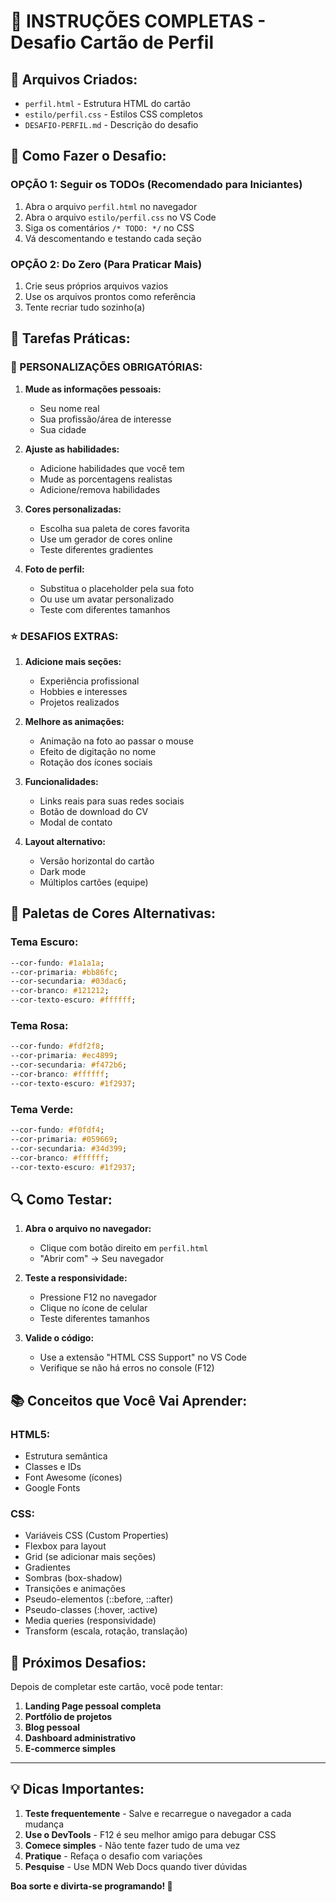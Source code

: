 # 🚀 INSTRUÇÕES COMPLETAS - Desafio Cartão de Perfil

## 📂 **Arquivos Criados:**
- `perfil.html` - Estrutura HTML do cartão
- `estilo/perfil.css` - Estilos CSS completos
- `DESAFIO-PERFIL.md` - Descrição do desafio

## 🎯 **Como Fazer o Desafio:**

### **OPÇÃO 1: Seguir os TODOs (Recomendado para Iniciantes)**
1. Abra o arquivo `perfil.html` no navegador
2. Abra o arquivo `estilo/perfil.css` no VS Code
3. Siga os comentários `/* TODO: */` no CSS
4. Vá descomentando e testando cada seção

### **OPÇÃO 2: Do Zero (Para Praticar Mais)**
1. Crie seus próprios arquivos vazios
2. Use os arquivos prontos como referência
3. Tente recriar tudo sozinho(a)

## 📝 **Tarefas Práticas:**

### **🔧 PERSONALIZAÇÕES OBRIGATÓRIAS:**
1. **Mude as informações pessoais:**
   - Seu nome real
   - Sua profissão/área de interesse
   - Sua cidade

2. **Ajuste as habilidades:**
   - Adicione habilidades que você tem
   - Mude as porcentagens realistas
   - Adicione/remova habilidades

3. **Cores personalizadas:**
   - Escolha sua paleta de cores favorita
   - Use um gerador de cores online
   - Teste diferentes gradientes

4. **Foto de perfil:**
   - Substitua o placeholder pela sua foto
   - Ou use um avatar personalizado
   - Teste com diferentes tamanhos

### **⭐ DESAFIOS EXTRAS:**
1. **Adicione mais seções:**
   - Experiência profissional
   - Hobbies e interesses
   - Projetos realizados

2. **Melhore as animações:**
   - Animação na foto ao passar o mouse
   - Efeito de digitação no nome
   - Rotação dos ícones sociais

3. **Funcionalidades:**
   - Links reais para suas redes sociais
   - Botão de download do CV
   - Modal de contato

4. **Layout alternativo:**
   - Versão horizontal do cartão
   - Dark mode
   - Múltiplos cartões (equipe)

## 🎨 **Paletas de Cores Alternativas:**

### **Tema Escuro:**
```css
--cor-fundo: #1a1a1a;
--cor-primaria: #bb86fc;
--cor-secundaria: #03dac6;
--cor-branco: #121212;
--cor-texto-escuro: #ffffff;
```

### **Tema Rosa:**
```css
--cor-fundo: #fdf2f8;
--cor-primaria: #ec4899;
--cor-secundaria: #f472b6;
--cor-branco: #ffffff;
--cor-texto-escuro: #1f2937;
```

### **Tema Verde:**
```css
--cor-fundo: #f0fdf4;
--cor-primaria: #059669;
--cor-secundaria: #34d399;
--cor-branco: #ffffff;
--cor-texto-escuro: #1f2937;
```

## 🔍 **Como Testar:**

1. **Abra o arquivo no navegador:**
   - Clique com botão direito em `perfil.html`
   - "Abrir com" → Seu navegador

2. **Teste a responsividade:**
   - Pressione F12 no navegador
   - Clique no ícone de celular
   - Teste diferentes tamanhos

3. **Valide o código:**
   - Use a extensão "HTML CSS Support" no VS Code
   - Verifique se não há erros no console (F12)

## 📚 **Conceitos que Você Vai Aprender:**

### **HTML5:**
- Estrutura semântica
- Classes e IDs
- Font Awesome (ícones)
- Google Fonts

### **CSS:**
- Variáveis CSS (Custom Properties)
- Flexbox para layout
- Grid (se adicionar mais seções)
- Gradientes
- Sombras (box-shadow)
- Transições e animações
- Pseudo-elementos (::before, ::after)
- Pseudo-classes (:hover, :active)
- Media queries (responsividade)
- Transform (escala, rotação, translação)

## 🎯 **Próximos Desafios:**
Depois de completar este cartão, você pode tentar:
1. **Landing Page pessoal completa**
2. **Portfólio de projetos**
3. **Blog pessoal**
4. **Dashboard administrativo**
5. **E-commerce simples**

---

## 💡 **Dicas Importantes:**

1. **Teste frequentemente** - Salve e recarregue o navegador a cada mudança
2. **Use o DevTools** - F12 é seu melhor amigo para debugar CSS
3. **Comece simples** - Não tente fazer tudo de uma vez
4. **Pratique** - Refaça o desafio com variações
5. **Pesquise** - Use MDN Web Docs quando tiver dúvidas

**Boa sorte e divirta-se programando! 🚀**
